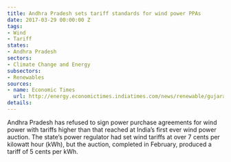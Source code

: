 ```yaml
---
title: Andhra Pradesh sets tariff standards for wind power PPAs
date: 2017-03-29 00:00:00 Z
tags:
- Wind
- Tariff
states:
- Andhra Pradesh
sectors:
- Climate Change and Energy
subsectors:
- Renewables
sources:
- name: Economic Times
  url: http://energy.economictimes.indiatimes.com/news/renewable/gujarat-andhra-pradesh-refuse-to-pay-higher-tariff-for-wind-power/57771642
details: 
---
```


Andhra Pradesh has refused to sign power purchase agreements for wind power with tariffs higher than that reached at India’s first ever wind power auction. The state’s power regulator had set wind tariffs at over 7 cents per kilowatt hour (kWh), but the auction, completed in February, produced a tariff of 5 cents per kWh.
